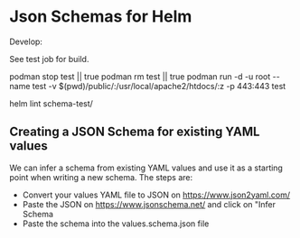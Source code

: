 # Json Schemas for Helm

Develop:

See test job for build.

podman stop test || true
podman rm test || true
podman run -d -u root --name test -v $(pwd)/public/:/usr/local/apache2/htdocs/:z -p 443:443 test

helm lint schema-test/

## Creating a JSON Schema for existing YAML values

We can infer a schema from existing YAML values and use it as a starting point when writing a new schema. The steps are:

* Convert your values YAML file to JSON on https://www.json2yaml.com/
* Paste the JSON on https://www.jsonschema.net/ and click on "Infer Schema
* Paste the schema into the values.schema.json file